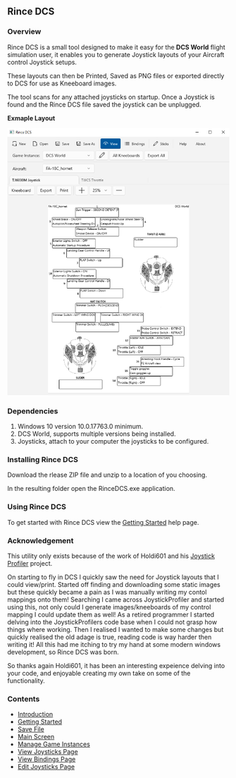 ## Rince DCS

### Overview

Rince DCS is a small tool designed to make it easy for the **DCS World** flight simulation user, it enables you to generate Joystick layouts of your Aircraft control Joystick setups.

These layouts can then be Printed, Saved as PNG files or exported directly to DCS for use as Kneeboard images.

The tool scans for any attached joysticks on startup. Once a Joystick is found and the Rince DCS file saved the joystick can be unplugged.

**Exmaple Layout**

![Example](Help/Example.png)

### Dependencies

1. Windows 10 version 10.0.17763.0 minimum.
1. DCS World, supports multiple versions being installed.
1. Joysticks, attach to your computer the joysticks to be configured.

### Installing Rince DCS

Download the rlease ZIP file and unzip to a location of you choosing.

In the resulting folder open the RinceDCS.exe application.

### Using Rince DCS

To get started with Rince DCS view the [Getting Started](Help/GettingStarted.md) help page.

### Acknowledgement

This utility only exists because of the work of Holdi601 and his [Joystick Profiler](https://github.com/Holdi601/JoystickProfiler) project.

On starting to fly in DCS I quickly saw the need for Joystick layouts that I could view/print.
Started off finding and downloading some static images but these quickly became a pain as I was manually writing my contol mappings onto them!
Searching I came across JoystickProfiler and started using this, not only could I generate images/kneeboards of my control mapping I could update them as well!
As a retired programmer I started delving into the JoystickProfilers code base when I could not grasp how things where working.
Then I realised I wanted to make some changes but quickly realised the old adage is true, reading code is way harder then writing it!
All this had me itching to try my hand at some modern windows development, so Rince DCS was born. 

So thanks again Holdi601, it has been an interesting expeience delving into your code, and enjoyable creating my own take on some of the functionality.

### Contents

- [Introduction](Help/Introduction.md)
- [Getting Started](Help/GettingStarted.md)
- [Save File](Help/SaveFile.md)
- [Main Screen](Help/MainScreen.md)
- [Manage Game Instances](Help/InstancesDialog.md)
- [View Joysticks Page](Help/ViewJoysticks.md)
- [View Bindings Page](Help/Bindings.md)
- [Edit Joysticks Page](Help/EditJoysticks.md)
